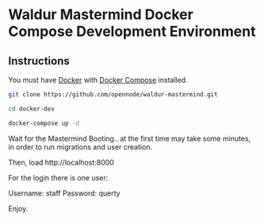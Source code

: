 # Waldur Mastermind Docker Compose Development Environment

## Instructions

You must have [Docker](https://www.docker.com/) with [Docker Compose](https://docs.docker.com/compose/) installed.
 
```bash
git clone https://github.com/opennode/waldur-mastermind.git
```

```bash
cd docker-dev
```

```bash
docker-compose up -d
```

Wait for the Mastermind Booting.. at the first time may take some minutes, in order to run migrations and user creation.

Then, load http://localhost:8000

For the login there is one user:

Username: staff
Password: querty

Enjoy.
